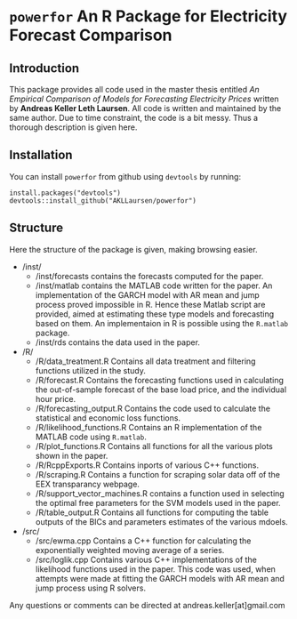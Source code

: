 # `powerfor` An R Package for Electricity Forecast Comparison

## Introduction
This package provides all code used in the master thesis entitled *An Empirical Comparison of Models for  Forecasting Electricity Prices* written by **Andreas Keller Leth Laursen**. All code is written and maintained by the same author. Due to time constraint, the code is a bit messy. Thus a thorough description is given here.

## Installation
You can install `powerfor` from github using `devtools` by running:

```
install.packages("devtools")
devtools::install_github("AKLLaursen/powerfor")
```

## Structure
Here the structure of the package is given, making browsing easier.

* /inst/ 
	* /inst/forecasts contains the forecasts computed for the paper.
	* /inst/matlab contains the MATLAB code written for the paper. An implementation of the GARCH model with AR mean and jump process proved impossible in R. Hence these Matlab script are provided, aimed at estimating these type models and forecasting based on them. An implementaion in R is possible using the `R.matlab` package.
	* /inst/rds contains the data used in the paper.
*  /R/
	*  /R/data_treatment.R Contains all data treatment and filtering functions utilized in the study.
	*  /R/forecast.R Contains the forecasting functions used in calculating the out-of-sample forecast of the base load price, and the individual hour price.
	*  /R/forecasting_output.R Contains the code used to calculate the statistical and economic loss functions.
	*  /R/likelihood_functions.R Contains an R implementation of the MATLAB code using `R.matlab`.
	*  /R/plot_functions.R Contains all functions for all the various plots shown in the paper.
	*  /R/RcppExports.R Contains inports of various C++ functions.
	*  /R/scraping.R Contains a function for scraping solar data off of the EEX transparancy webpage.
	*  /R/support_vector_machines.R contains a function used in selecting the optimal free parameters for the SVM models used in the paper.
	*  /R/table_output.R Contains all functions for computing the table outputs of the BICs and parameters estimates of the various mdoels.
*  /src/
	*  /src/ewma.cpp Contains a C++ function for calculating the exponentially weighted moving average of a series.
	*  /src/loglik.cpp Contains various C++ implementations of the likelihood functions used in the paper. This code was used, when attempts were made at fitting the GARCH models with AR mean and jump process using R solvers.

Any questions or comments can be directed at andreas.keller[at]gmail.com